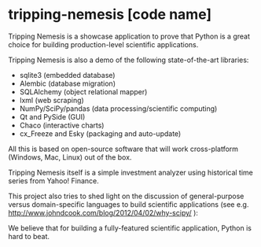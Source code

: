 # tripping-nemesis [code name]

Tripping Nemesis is a showcase application to prove that Python is a great choice for building production-level scientific applications.

Tripping Nemesis is also a demo of the following state-of-the-art libraries:

* sqlite3 (embedded database)
* Alembic (database migration)
* SQLAlchemy (object relational mapper)
* lxml (web scraping)
* NumPy/SciPy/pandas (data processing/scientific computing)
* Qt and PySide (GUI)
* Chaco (interactive charts)
* cx_Freeze and Esky (packaging and auto-update)

All this is based on open-source software that will work cross-platform (Windows, Mac, Linux) out of the box.

Tripping Nemesis itself is a simple investment analyzer using historical time series from Yahoo! Finance.

This project also tries to shed light on the discussion of general-purpose versus domain-specific languages to build scientific applications (see e.g. http://www.johndcook.com/blog/2012/04/02/why-scipy/ ):

We believe that for building a fully-featured scientific application, Python is hard to beat.

